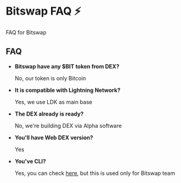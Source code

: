 # Bitswap FAQ ⚡

FAQ for Bitswap

## FAQ

- **Bitswap have any $BIT token from DEX?**

    No, our token is only Bitcoin
  
- **It is compatible with Lightning Network?**
  
    Yes, we use LDK as main base


- **The DEX already is ready?**

    No, we're building DEX via Alpha software

- **You'll have Web DEX version?**

     Yes
  
- **You've CLI?**

    Yes, you can check [here](https://github.com/BitSwap-BiFi/Bitswap-core/tree/main#via-cli-command), but this is used only for Bitswap team
